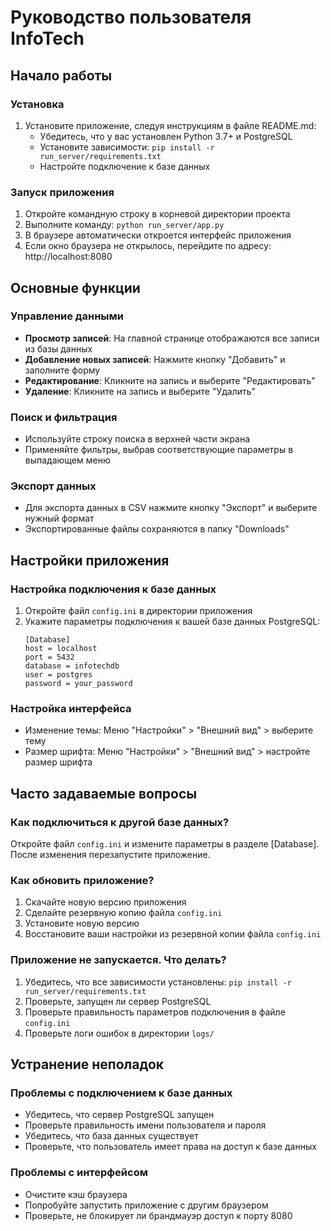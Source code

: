 # Руководство пользователя InfoTech

## Начало работы

### Установка
1. Установите приложение, следуя инструкциям в файле README.md:
   - Убедитесь, что у вас установлен Python 3.7+ и PostgreSQL
   - Установите зависимости: `pip install -r run_server/requirements.txt`
   - Настройте подключение к базе данных

### Запуск приложения
1. Откройте командную строку в корневой директории проекта
2. Выполните команду: `python run_server/app.py`
3. В браузере автоматически откроется интерфейс приложения
4. Если окно браузера не открылось, перейдите по адресу: http://localhost:8080

## Основные функции

### Управление данными
- **Просмотр записей**: На главной странице отображаются все записи из базы данных
- **Добавление новых записей**: Нажмите кнопку "Добавить" и заполните форму
- **Редактирование**: Кликните на запись и выберите "Редактировать"
- **Удаление**: Кликните на запись и выберите "Удалить"

### Поиск и фильтрация
- Используйте строку поиска в верхней части экрана
- Применяйте фильтры, выбрав соответствующие параметры в выпадающем меню

### Экспорт данных
- Для экспорта данных в CSV нажмите кнопку "Экспорт" и выберите нужный формат
- Экспортированные файлы сохраняются в папку "Downloads"

## Настройки приложения

### Настройка подключения к базе данных
1. Откройте файл `config.ini` в директории приложения
2. Укажите параметры подключения к вашей базе данных PostgreSQL:
   ```
   [Database]
   host = localhost
   port = 5432
   database = infotechdb
   user = postgres
   password = your_password
   ```

### Настройка интерфейса
- Изменение темы: Меню "Настройки" > "Внешний вид" > выберите тему
- Размер шрифта: Меню "Настройки" > "Внешний вид" > настройте размер шрифта

## Часто задаваемые вопросы

### Как подключиться к другой базе данных?
Откройте файл `config.ini` и измените параметры в разделе [Database]. После изменения перезапустите приложение.

### Как обновить приложение?
1. Скачайте новую версию приложения
2. Сделайте резервную копию файла `config.ini`
3. Установите новую версию
4. Восстановите ваши настройки из резервной копии файла `config.ini`

### Приложение не запускается. Что делать?
1. Убедитесь, что все зависимости установлены: `pip install -r run_server/requirements.txt`
2. Проверьте, запущен ли сервер PostgreSQL
3. Проверьте правильность параметров подключения в файле `config.ini`
4. Проверьте логи ошибок в директории `logs/`

## Устранение неполадок

### Проблемы с подключением к базе данных
- Убедитесь, что сервер PostgreSQL запущен
- Проверьте правильность имени пользователя и пароля
- Убедитесь, что база данных существует
- Проверьте, что пользователь имеет права на доступ к базе данных

### Проблемы с интерфейсом
- Очистите кэш браузера
- Попробуйте запустить приложение с другим браузером
- Проверьте, не блокирует ли брандмауэр доступ к порту 8080


